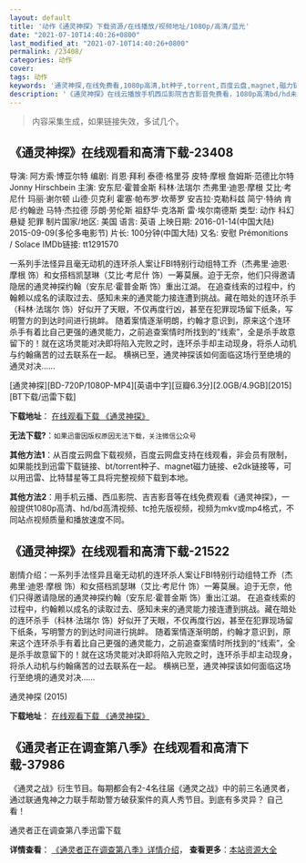 ```yaml
---
layout: default
title: '动作《通灵神探》下载资源/在线播放/视频地址/1080p/高清/蓝光'
date: "2021-07-10T14:40:26+0800"
last_modified_at: "2021-07-10T14:40:26+0800"
permalink: /23408/
categories: 动作
cover:
tags: 动作
keywords: '通灵神探,在线免费看,1080p高清,bt种子,torrent,百度云盘,magnet,磁力链,迅雷下载资源'
description: '《通灵神探》在线云播放手机西瓜影院吉吉影音免费看，1080p高清bd/hd未删减完整版和tc抢先枪版，mkv/mp4格式，附带bt/torrent种子、magnet/磁力链、百度云盘、网盘资源迅雷下载链接'
---
```


>内容采集生成，如果链接失效，多试几个。


## 《通灵神探》在线观看和高清下载-23408

导演: 阿方索·博亚尔特 编剧: 肖恩·拜利 泰德·格里芬 皮特·摩根 詹姆斯·范德比尔特 Jonny Hirschbein 主演: 安东尼·霍普金斯 科林·法瑞尔 杰弗里·迪恩·摩根 艾比·考尼什 玛丽·谢尔顿 山德·贝克利 霍塞·帕布罗·坎蒂罗 安吉拉·克勒科兹 简宁·特纳 肯尼·约翰逊 马特·杰拉德 莎朗·劳伦斯 祖舒华·克洛斯 雷·埃尔南德斯 类型: 动作 科幻 悬疑 犯罪 制片国家/地区: 美国 语言: 英语 上映日期: 2016-01-14(中国大陆) 2015-09-09(多伦多电影节) 片长: 100分钟(中国大陆) 又名: 安慰 Prémonitions / Solace IMDb链接: tt1291570

一系列手法怪异且毫无动机的连环杀人案让FBI特别行动组特工乔（杰弗里·迪恩·摩根 饰）和女搭档凯瑟琳（艾比·考尼什 饰）一筹莫展。迫于无奈，他们只得邀请隐居的通灵神探约翰（安东尼·霍普金斯 饰）重出江湖。 在追查线索的过程中，约翰赖以成名的读取过去、感知未来的通灵能力接连遭到挑战。藏在暗处的连环杀手（科林·法瑞尔 饰）好似开了天眼，不仅再度行凶，甚至在犯罪现场留下纸条，写明警方的到达时间进行挑衅。 随着案情逐渐明朗，约翰才意识到，原来这个连环杀手有着比自己更强的通灵能力，之前追查案情时所找到的“线索”，全是杀手故意留下的！就在这场灵能对决即将陷入完败之时，连环杀手却主动现身，将杀人动机与约翰痛苦的过去联系在一起。 横祸已至，通灵神探该如何面临这场行至绝境的通灵对决……


[通灵神探][BD-720P/1080P-MP4][英语中字][豆瓣6.3分][2.0GB/4.9GB][2015][BT下载/迅雷下载]

**下载地址**： [在线观看下载 《通灵神探》](https://www.btdx8.com/torrent/solace_2015.html) 


**无法下载?**：`如果迅雷因版权原因无法下载，关注微信公众号 `

**其他方法1**：从百度云网盘下载视频，百度云网盘支持在线观看，非会员有限制，如果能找到迅雷下载链接、bt/torrent种子、magnet磁力链接、e2dk链接等，可以用迅雷、比特彗星等工具将完整视频下载到本地。

**其他方法2**：用手机云播、西瓜影院、吉吉影音等在线免费观看《通灵神探》，一般提供1080p高清、hd/bd高清视频、tc抢先版视频，视频为mkv或mp4格式，不同站点视频质量和播放速度不同。


## 《通灵神探》在线观看和高清下载-21522

剧情介绍：一系列手法怪异且毫无动机的连环杀人案让FBI特别行动组特工乔（杰弗里·迪恩·摩根 饰）和女搭档凯瑟琳（艾比·考尼什 饰）一筹莫展。迫于无奈，他们只得邀请隐居的通灵神探约翰（安东尼·霍普金斯 饰）重出江湖。 在追查线索的过程中，约翰赖以成名的读取过去、感知未来的通灵能力接连遭到挑战。藏在暗处的连环杀手（科林·法瑞尔 饰）好似开了天眼，不仅再度行凶，甚至在犯罪现场留下纸条，写明警方的到达时间进行挑衅。 随着案情逐渐明朗，约翰才意识到，原来这个连环杀手有着比自己更强的通灵能力，之前追查案情时所找到的“线索”，全是杀手故意留下的！就在这场灵能对决即将陷入完败之时，连环杀手却主动现身，将杀人动机与约翰痛苦的过去联系在一起。 横祸已至，通灵神探该如何面临这场行至绝境的通灵对决……


通灵神探 (2015)

**下载地址**： [在线观看下载 《通灵神探》](https://www.btbtdy.me/btdy/dy1098.html) 


## 《通灵者正在调查第八季》在线观看和高清下载-37986

《通灵之战》衍生节目。每期都会有2-4名往届《通灵之战》中的前三名通灵者，通过联通鬼神之力联手帮助警方破获案件的真人秀节目。到底有多灵异？ 自己看！


通灵者正在调查第八季迅雷下载

**详情查看**： [《通灵者正在调查第八季》详情介绍](/movie/37986/)， **查看更多**：[本站资源大全](/movie/t/all/)

